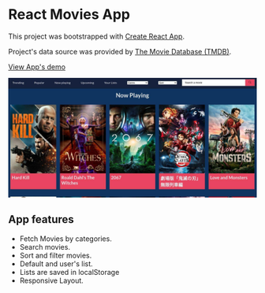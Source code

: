 # React Movies App

This project was bootstrapped with [Create React App](https://github.com/facebook/create-react-app).

Project's data source was provided by [The Movie Database (TMDB)](https://developers.themoviedb.org/).

[View App's demo](https://jleonardo007.github.io/movies-app/#/)

![App Image](home.jpg)

## App features

- Fetch Movies by categories.
- Search movies.
- Sort and filter movies.
- Default and user's list.
- Lists are saved in localStorage
- Responsive Layout.
